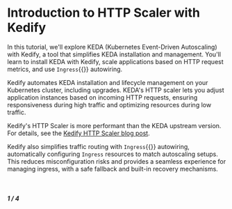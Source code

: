 # Introduction to HTTP Scaler with Kedify

In this tutorial, we'll explore KEDA (Kubernetes Event-Driven Autoscaling) with Kedify, a tool that simplifies KEDA installation and management. You'll learn to install KEDA with Kedify, scale applications based on HTTP request metrics, and use `Ingress`{{}} autowiring.

Kedify automates KEDA installation and lifecycle management on your Kubernetes cluster, including upgrades. KEDA's HTTP scaler lets you adjust application instances based on incoming HTTP requests, ensuring responsiveness during high traffic and optimizing resources during low traffic.

Kedify's HTTP Scaler is more performant than the KEDA upstream version. For details, see the [Kedify HTTP Scaler blog post](https://kedify.io/resources/blog/http-scaler-launch).

Kedify also simplifies traffic routing with `Ingress`{{}} autowiring, automatically configuring `Ingress` resources to match autoscaling setups. This reduces misconfiguration risks and provides a seamless experience for managing ingress, with a safe fallback and built-in recovery mechanisms.

&nbsp;
&nbsp;

##### 1 / 4
